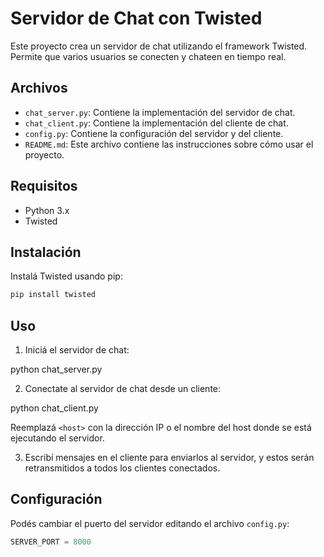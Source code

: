 # Servidor de Chat con Twisted

Este proyecto crea un servidor de chat utilizando el framework Twisted. Permite que varios usuarios se conecten y chateen en tiempo real.

## Archivos

- `chat_server.py`: Contiene la implementación del servidor de chat.
- `chat_client.py`: Contiene la implementación del cliente de chat.
- `config.py`: Contiene la configuración del servidor y del cliente.
- `README.md`: Este archivo contiene las instrucciones sobre cómo usar el proyecto.

## Requisitos

- Python 3.x
- Twisted

## Instalación

Instalá Twisted usando pip:


```bash 
pip install twisted
```

## Uso

1. Iniciá el servidor de chat:

python chat_server.py

2. Conectate al servidor de chat desde un cliente:

python chat_client.py <host>


Reemplazá `<host>` con la dirección IP o el nombre del host donde se está ejecutando el servidor.

3. Escribí mensajes en el cliente para enviarlos al servidor, y estos serán retransmitidos a todos los clientes conectados.

## Configuración

Podés cambiar el puerto del servidor editando el archivo `config.py`:

```python
SERVER_PORT = 8000
```

